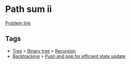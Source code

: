 # Path sum ii

[Problem link](https://leetcode.com/problems/path-sum-ii)

## Tags

* [Tree](/README.md#Tree) > [Binary tree](/README.md#Tree-Binary_tree) > [Recursion](/README.md#Tree-Binary_tree-Recursion)
* [Backtracking](/README.md#Backtracking) > [Push and pop for efficient state update](/README.md#Backtracking-Push_and_pop_for_efficient_state_update)
